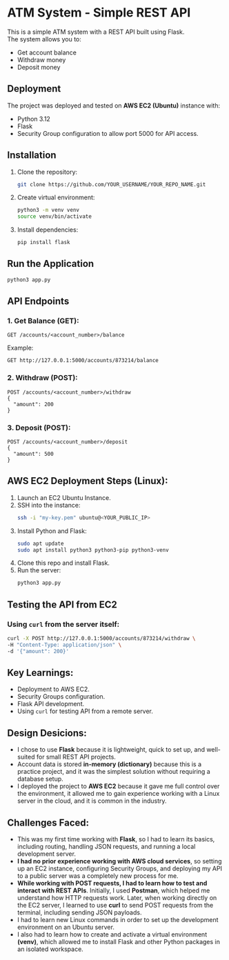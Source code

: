 # ATM System - Simple REST API

This is a simple ATM system with a REST API built using Flask.  
The system allows you to:
- Get account balance
- Withdraw money
- Deposit money

## Deployment
The project was deployed and tested on **AWS EC2 (Ubuntu)** instance with:
- Python 3.12
- Flask
- Security Group configuration to allow port 5000 for API access.

## Installation
1. Clone the repository:
   ```bash
   git clone https://github.com/YOUR_USERNAME/YOUR_REPO_NAME.git
   ```
2. Create virtual environment:
   ```bash
   python3 -m venv venv
   source venv/bin/activate
   ```
3. Install dependencies:
   ```bash
   pip install flask
   ```

## Run the Application
```bash
python3 app.py
```

## API Endpoints
### 1. Get Balance (GET):
```
GET /accounts/<account_number>/balance
```
Example:
```
GET http://127.0.0.1:5000/accounts/873214/balance
```

### 2. Withdraw (POST):
```
POST /accounts/<account_number>/withdraw
{
  "amount": 200
}
```

### 3. Deposit (POST):
```
POST /accounts/<account_number>/deposit
{
  "amount": 500
}
```

## AWS EC2 Deployment Steps (Linux):
1. Launch an EC2 Ubuntu Instance.
2. SSH into the instance:
   ```bash
   ssh -i "my-key.pem" ubuntu@<YOUR_PUBLIC_IP>
   ```
3. Install Python and Flask:
   ```bash
   sudo apt update
   sudo apt install python3 python3-pip python3-venv
   ```
4. Clone this repo and install Flask.
5. Run the server:
   ```bash
   python3 app.py
   ```

## Testing the API from EC2
### Using `curl` from the server itself:
```bash
curl -X POST http://127.0.0.1:5000/accounts/873214/withdraw \
-H "Content-Type: application/json" \
-d '{"amount": 200}'
```

## Key Learnings:
- Deployment to AWS EC2.
- Security Groups configuration.
- Flask API development.
- Using `curl` for testing API from a remote server.

## Design Desicions:
- I chose to use **Flask** because it is lightweight, quick to set up, and well-suited for small REST API projects.
- Account data is stored **in-memory (dictionary)** because this is a practice project, and it was the simplest solution without requiring a database setup.
- I deployed the project to **AWS EC2** because it gave me full control over the environment, it allowed me to gain experience working with a Linux server in the cloud, and it is common in the industry. 

## Challenges Faced:
- This was my first time working with **Flask**, so I had to learn its basics, including routing, handling JSON requests, and running a local development server.
- **I had no prior experience working with AWS cloud services**, so setting up an EC2 instance, configuring Security Groups, and deploying my API to a public server was a completely new process for me.
- **While working with POST requests, I had to learn how to test and interact with REST APIs**. Initially, I used **Postman**, which helped me understand how HTTP requests work. Later, when working directly on the EC2 server, I learned to use **curl** to send POST requests from the terminal, including sending JSON payloads.
- I had to learn new Linux commands in order to set up the development environment on an Ubuntu server.
- I also had to learn how to create and activate a virtual environment **(venv)**, which allowed me to install Flask and other Python packages in an isolated workspace.